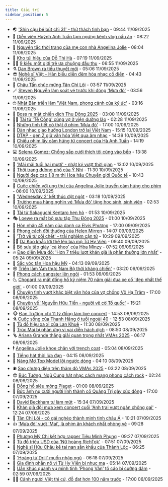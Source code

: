 ```yaml
---
title: Giải trí
sidebar_position: 5
---
```


<!-- vnexpress-giai-tri:START -->
- 🌏 [&#39;Shin cậu bé bút chì 31&#39; - thử thách tình bạn](https://vnexpress.net/giai-tri/phim/thu-vien-phim/crayon-shin-chan-the-movie-super-hot-the-spicy-kasukabe-dancers-831) - 09:44 11/09/2025
- 💫 [Diễn viên Huỳnh Anh Tuấn tạm ngưng kênh vlog nấu ăn](https://vnexpress.net/dien-vien-huynh-anh-tuan-tam-ngung-kenh-vlog-nau-an-4937912.html) - 08:22 11/09/2025
- 🌮 [Nguyên tắc thời trang của mẹ con nhà Angelina Jolie](https://vnexpress.net/nguyen-tac-thoi-trang-cua-me-con-nha-angelina-jolie-4936927.html) - 08:04 11/09/2025
- 🧠 [Kho túi hiệu của Đỗ Thị Hà](https://vnexpress.net/kho-tui-hieu-cua-do-thi-ha-4937819.html) - 07:19 11/09/2025
- 👨‍🏫 [9 kiểu mốt giới trẻ ưa chuộng đầu thu](https://vnexpress.net/9-kieu-mot-gioi-tre-ua-chuong-dau-thu-4937296.html) - 06:55 11/09/2025
- ⚗️ [Dan Brown ra tiểu thuyết mới](https://vnexpress.net/dan-brown-ra-tieu-thuyet-moi-4937688.html) - 05:06 11/09/2025
- 😎 [Nghệ sĩ Việt - Hàn biểu diễn đêm hòa nhạc cổ điển](https://vnexpress.net/nghe-si-viet-han-bieu-dien-dem-hoa-nhac-co-dien-4937375.html) - 04:43 11/09/2025
- 🫣 [Châu Tấn chúc mừng Tân Chỉ Lôi](https://vnexpress.net/chau-tan-chuc-mung-tan-chi-loi-4937748.html) - 03:57 11/09/2025
- 🪄 [Steven Nguyễn làm soát vé trước khi đóng &#39;Mưa đỏ&#39;](https://vnexpress.net/steven-nguyen-lam-soat-ve-truoc-khi-dong-mua-do-4937024.html) - 03:56 11/09/2025
- 🤓 [Nhật Bản triển lãm &#39;Việt Nam, phong cảnh của ký ức&#39;](https://vnexpress.net/nhat-ban-trien-lam-viet-nam-phong-canh-cua-ky-uc-4936804.html) - 03:16 11/09/2025
- 🫶 [Boss ra mắt chiến dịch Thu Đông 2025](https://vnexpress.net/boss-ra-mat-chien-dich-thu-dong-2025-4937707.html) - 03:00 11/09/2025
- 🧑‍🏫 [Tài tử &#39;Tế Công&#39; cùng vợ ở viện dưỡng lão](https://vnexpress.net/tai-tu-te-cong-cung-vo-o-vien-duong-lao-4937280.html) - 02:28 11/09/2025
- 🦄 [Những tình tiết có thật ở phim &#39;Mưa đỏ&#39;](https://vnexpress.net/nhung-tinh-tiet-co-that-o-phim-mua-do-4937106.html) - 17:00 10/09/2025
- 💫 [Dàn nhạc giao hưởng London trở lại Việt Nam](https://vnexpress.net/dan-nhac-giao-huong-london-tro-lai-viet-nam-4937620.html) - 15:15 10/09/2025
- 🎊 [DTAP - gen Z giữ văn hóa Việt qua âm nhạc](https://vnexpress.net/dtap-gen-z-giu-van-hoa-viet-qua-am-nhac-4931257.html) - 14:39 10/09/2025
- 👹 [Chiếu phim lấy cảm hứng từ concert của Hà Anh Tuấn](https://vnexpress.net/chieu-phim-lay-cam-hung-tu-concert-cua-ha-anh-tuan-4937522.html) - 14:19 10/09/2025
- 💻 [Selena Gomez: Chồng sắp cưới thích tôi cùng vào bếp](https://vnexpress.net/selena-gomez-chong-sap-cuoi-thich-toi-cung-vao-bep-4937297.html) - 13:38 10/09/2025
- 🤡 [&#39;Mãi mãi tuổi hai mươi&#39; - nhật ký vượt thời gian](https://vnexpress.net/mai-mai-tuoi-hai-muoi-nhat-ky-vuot-thoi-gian-4936555.html) - 13:02 10/09/2025
- 🥰 [Thời trang đường phố của Ý Nhi](https://vnexpress.net/thoi-trang-duong-pho-cua-y-nhi-4937561.html) - 11:30 10/09/2025
- 🚀 [Người đẹp cao 1,8 m thi Hoa hậu Chuyển giới Quốc tế](https://vnexpress.net/nguoi-dep-cao-1-8-m-thi-hoa-hau-chuyen-gioi-quoc-te-4937017.html) - 10:43 10/09/2025
- 📝 [Cuộc chiến với ung thư của Angelina Jolie truyền cảm hứng cho phim](https://vnexpress.net/cuoc-chien-voi-ung-thu-cua-angelina-jolie-truyen-cam-hung-cho-phim-4937263.html) - 06:00 10/09/2025
- 🐲 [&#39;Wednesday 2&#39; kết thúc đột ngột](https://vnexpress.net/giai-tri/phim/thu-vien-phim/wednesday-533/season-2-end) - 03:18 10/09/2025
- 🎃 [Trường mua hàng nghìn vé &#39;Mưa đỏ&#39; tặng học sinh, sinh viên](https://vnexpress.net/truong-mua-hang-nghin-ve-mua-do-tang-hoc-sinh-sinh-vien-4936699.html) - 02:53 10/09/2025
- 🤠 [Tài tử Sakaguchi Kentaro hẹn hò](https://vnexpress.net/tai-tu-sakaguchi-kentaro-hen-ho-4937241.html) - 01:53 10/09/2025
- 🎭 [Loewe ra mắt bộ sưu tập Thu Đông 2025](https://vnexpress.net/loewe-ra-mat-bo-suu-tap-thu-dong-2025-4936774.html) - 01:00 10/09/2025
- 🧰 [Hôn nhân 45 năm của danh ca Elvis Phương](https://vnexpress.net/hon-nhan-45-nam-cua-danh-ca-elvis-phuong-4928627.html) - 17:00 09/09/2025
- 🦍 [Phong cách đời thường của Helen Mirren](https://vnexpress.net/phong-cach-doi-thuong-cua-helen-mirren-4932554.html) - 14:07 09/09/2025
- 🌝 [&#39;Trở về từ cõi chết&#39; - trải nghiệm cận tử](https://vnexpress.net/tro-ve-tu-coi-chet-trai-nghiem-can-tu-4936489.html) - 10:29 09/09/2025
- 🧑‍💻 [DJ Koo khắc lời thề lên bia mộ Từ Hy Viên](https://vnexpress.net/dj-koo-khac-loi-the-len-bia-mo-tu-hy-vien-4937045.html) - 09:40 09/09/2025
- 🥸 [Bộ sưu tập giày &#39;cà kheo&#39; của Hòa Minzy](https://vnexpress.net/bo-suu-tap-giay-ca-kheo-cua-hoa-minzy-4936917.html) - 07:52 09/09/2025
- 🔥 [Đạo diễn Mưa đỏ: &#39;Hơn 7 triệu lượt khán giả là phần thưởng lớn nhất&#39;](https://vnexpress.net/dao-dien-mua-do-hon-7-trieu-luot-khan-gia-la-phan-thuong-lon-nhat-4936524.html) - 05:24 09/09/2025
- 🐎 [Sắc vóc tân Hoa hậu Mỹ](https://vnexpress.net/sac-voc-tan-hoa-hau-my-4936762.html) - 04:13 09/09/2025
- 😎 [Triển lãm &#39;Ẩm thực Nam Bộ thời kháng chiến&#39;](https://vnexpress.net/trien-lam-am-thuc-nam-bo-thoi-khang-chien-4936735.html) - 03:20 09/09/2025
- 🦄 [Phong cách gangster lên ngôi](https://vnexpress.net/phong-cach-gangster-len-ngoi-4929197.html) - 01:53 09/09/2025
- 🌜 [Chopard ra mắt đồng hồ kỷ niệm 70 năm giải đua xe cổ &#39;đẹp nhất thế giới&#39;](https://vnexpress.net/chopard-ra-mat-dong-ho-ky-niem-70-nam-giai-dua-xe-co-dep-nhat-the-gioi-4935537.html) - 01:00 09/09/2025
- 🚦 [Chuyện tình vượt khác biệt văn hóa của vợ chồng Võ Hạ Trâm](https://vnexpress.net/chuyen-tinh-vuot-khac-biet-van-hoa-cua-vo-chong-vo-ha-tram-4936536.html) - 17:00 08/09/2025
- 🧐 [Chuyện về &#39;Nguyễn Hữu Tiến - người vẽ cờ Tổ quốc&#39;](https://vnexpress.net/chuyen-ve-nguyen-huu-tien-nguoi-ve-co-to-quoc-4936532.html) - 15:21 08/09/2025
- 🐵 [Đan Trường chi 11 tỷ đồng làm live concert](https://vnexpress.net/dan-truong-chi-11-ty-dong-lam-live-concert-4936683.html) - 14:53 08/09/2025
- ⚗️ [Cuộc sống của Thanh Hằng ở tuổi ngoài 40](https://vnexpress.net/cuoc-song-cua-thanh-hang-o-tuoi-ngoai-40-4936615.html) - 12:53 08/09/2025
- 👺 [Tủ đồ hiệu xa xỉ của Lan Khuê](https://vnexpress.net/tu-do-hieu-xa-xi-cua-lan-khue-4935184.html) - 11:30 08/09/2025
- 🌊 [Trúc Mai bị phản ứng vì vai diễn hách dịch](https://vnexpress.net/truc-mai-bi-phan-ung-vi-vai-dien-hach-dich-4936377.html) - 08:50 08/09/2025
- 🪜 [Ariana Grande thắng giải quan trọng nhất VMAs 2025](https://vnexpress.net/ariana-grande-thang-giai-quan-trong-nhat-vmas-2025-4936307.html) - 06:17 08/09/2025
- 🕴 [Angelina Jolie khoe chân với trench coat](https://vnexpress.net/angelina-jolie-khoe-chan-voi-trench-coat-4936385.html) - 05:04 08/09/2025
- 💃 [Tiếng hát thời lửa đạn](https://vnexpress.net/tieng-hat-thoi-lua-dan-4926374.html) - 04:15 08/09/2025
- 🦄 [Nàng Mơ Top Model lội ngược dòng](https://vnexpress.net/nang-mo-top-model-loi-nguoc-dong-4936338.html) - 04:10 08/09/2025
- ⛽️ [Sao chưng diện trên thảm đỏ VMAs 2025](https://vnexpress.net/sao-chung-dien-tren-tham-do-vmas-2025-4936346.html) - 03:22 08/09/2025
- 😎 [Bức Tường, Ngũ Cung hát nhạc cách mạng phong cách rock](https://vnexpress.net/buc-tuong-ngu-cung-hat-nhac-cach-mang-phong-cach-rock-4936271.html) - 02:24 08/09/2025
- 🌊 [Đồng hồ siêu mỏng Piaget](https://vnexpress.net/dong-ho-sieu-mong-piaget-4935216.html) - 01:00 08/09/2025
- 🐲 [Bức ảnh nụ cười người lính thành cổ Quảng Trị gây xúc động](https://vnexpress.net/buc-anh-nu-cuoi-nguoi-linh-thanh-co-quang-tri-gay-xuc-dong-4935986.html) - 17:00 07/09/2025
- 💂 [David Beckham tự làm mứt](https://vnexpress.net/david-beckham-tu-lam-mut-4936239.html) - 15:34 07/09/2025
- 🙉 [Khán giả đội mưa xem concert cuối &#39;Anh trai vượt ngàn chông gai&#39;](https://vnexpress.net/khan-gia-doi-mua-xem-concert-cuoi-anh-trai-vuot-ngan-chong-gai-4936217.html) - 12:24 07/09/2025
- 💪 [Tân Chỉ Lôi - cô gái nghèo thành minh tinh châu Á](https://vnexpress.net/tan-chi-loi-co-gai-ngheo-thanh-minh-tinh-chau-a-4936151.html) - 10:21 07/09/2025
- 👍 [&#39;Mưa đỏ&#39; vượt &#39;Mai&#39;, là phim ăn khách nhất phòng vé](https://vnexpress.net/mua-do-vuot-mai-la-phim-an-khach-nhat-phong-ve-4936140.html) - 09:28 07/09/2025
- 💪 [Phương Mỹ Chi kết hợp rapper Tiêu Minh Phụng](https://vnexpress.net/phuong-my-chi-ket-hop-rapper-tieu-minh-phung-4935812.html) - 09:27 07/09/2025
- 💄 [Tủ đồ triệu USD của &#39;Nữ hoàng RichTok&#39;](https://vnexpress.net/tu-do-trieu-usd-cua-nu-hoang-richtok-4935884.html) - 07:51 07/09/2025
- 🦩 [Nghệ sĩ Hữu Châu kể tai nạn sân khấu của Thành Lộc](https://vnexpress.net/nghe-si-huu-chau-ke-tai-nan-san-khau-cua-thanh-loc-4936085.html) - 06:25 07/09/2025
- 🥸 [&#39;Hoàng tử Drill&#39; muốn nhập ngũ](https://vnexpress.net/hoang-tu-drill-muon-nhap-ngu-4936095.html) - 06:18 07/09/2025
- 🧰 [Gia đình phẫn nộ vì Từ Hy Viên bị nhục mạ](https://vnexpress.net/gia-dinh-phan-no-vi-tu-hy-vien-bi-nhuc-ma-4936130.html) - 05:14 07/09/2025
- 💼 [Uẩn khúc quanh vụ minh tinh &#39;Phong Vân&#39; tố cáo bị cưỡng dâm](https://vnexpress.net/uan-khuc-quanh-vu-minh-tinh-phong-van-to-cao-bi-cuong-dam-4936074.html) - 02:59 07/09/2025
- 🧑‍💻 [Cảnh người Việt thi cử, đỗ đạt hơn 100 năm trước](https://vnexpress.net/canh-nguoi-viet-thi-cu-do-dat-hon-100-nam-truoc-4935646.html) - 17:00 06/09/2025<!-- vnexpress-giai-tri:END -->
